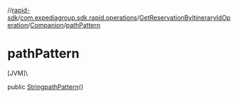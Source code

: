 //[rapid-sdk](../../../../index.md)/[com.expediagroup.sdk.rapid.operations](../../index.md)/[GetReservationByItineraryIdOperation](../index.md)/[Companion](index.md)/[pathPattern](path-pattern.md)

# pathPattern

[JVM]\

public [String](https://docs.oracle.com/javase/8/docs/api/java/lang/String.html)[pathPattern](path-pattern.md)()
